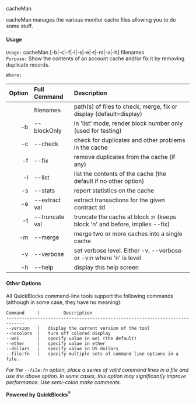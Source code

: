 cacheMan

cacheMan manages the various monitor cache files allowing you to do some stuff.

#### Usage

`Usage:`    cacheMan [-b|-c|-f|-l|-s|-e|-t|-m|-v|-h] filenames  
`Purpose:`  Show the contents of an account cache and/or fix it by removing duplicate records.
             
`Where:`  

| Option | Full Command | Description |
| -------: | :------- | :------- |
|  | filenames | path(s) of files to check, merge, fix or display (default=display) |
| -b | --blockOnly | in 'list' mode, render block number only (used for testing) |
| -c | --check | check for duplicates and other problems in the cache |
| -f | --fix | remove duplicates from the cache (if any) |
| -l | --list | list the contents of the cache (the default if no other option) |
| -s | --stats | report statistics on the cache |
| -e | --extract val | extract transactions for the given contract :id |
| -t | --truncate val | truncate the cache at block :n (keeps block 'n' and before, implies --fix) |
| -m | --merge | merge two or more caches into a single cache |
| -v | --verbose | set verbose level. Either -v, --verbose or -v:n where 'n' is level |
| -h | --help | display this help screen |

#### Other Options

All QuickBlocks command-line tools support the following commands (although in some case, they have no meaning):

    Command     |         Description
    -----------------------------------------------------------------------------
    --version   |   display the current version of the tool
    --nocolors  |   turn off colored display
    --wei       |   specify value in wei (the default)
    --ether     |   specify value in ether
    --dollars   |   specify value in US dollars
    --file:fn   |   specify multiple sets of command line options in a file.

*For the `--file:fn` option, place a series of valid command lines in a file and use the above option. In some cases, this option may significantly improve performance. Use semi-colon make comments.*

**Powered by QuickBlocks<sup>&reg;</sup>**


